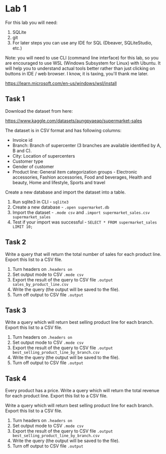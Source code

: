 # Lab 1

For this lab you will need:

1) SQLite
2) git
3) For later steps you can use any IDE for SQL (Dbeaver, SQLiteStudio, etc.)

Note: you will need to use CLI (command line interface) for this lab, so you are encouraged to use WSL (Windows Subsystem for Linux) with Ubuntu.
It will help you to understand actual tools better rather than just clicking on buttons in IDE / web browser. I know, it is taxing, you'll thank me later.

https://learn.microsoft.com/en-us/windows/wsl/install

## Task 1

Download the dataset from here:

https://www.kaggle.com/datasets/aungpyaeap/supermarket-sales

The dataset is in CSV format and has following columns:
- Invoice id
- Branch: Branch of supercenter (3 branches are available identified by A, B and C).
- City: Location of supercenters
- Customer type
- Gender of customer
- Product line: General item categorization groups - Electronic accessories, Fashion accessories, Food and beverages, Health and beauty, Home and lifestyle, Sports and travel

Create a new database and import the dataset into a table.

1) Run sqlite3 in CLI - `sqlite3`
2) Create a new database - `.open supermarket.db`
3) Import the dataset - `.mode csv` and `.import supermarket_sales.csv supermarket_sales`
4) Test if your import was successful - `SELECT * FROM supermarket_sales LIMIT 10;`

## Task 2

Write a query that will return the total number of sales for each product line. Export this list to a CSV file.

1) Turn headers on `.headers on`
2) Set output mode to CSV `.mode csv`
3) Export the result of the query to CSV file `.output sales_by_product_line.csv`
4) Write the query (the output will be saved to the file).
5) Turn off output to CSV file `.output`

## Task 3

Write a query which will return best selling product line for each branch. Export this list to a CSV file.

1) Turn headers on `.headers on`
2) Set output mode to CSV `.mode csv`
3) Export the result of the query to CSV file `.output best_selling_product_line_by_branch.csv`
4) Write the query (the output will be saved to the file).
5) Turn off output to CSV file `.output`

## Task 4

Every product has a price. Write a query which will return the total revenue for each product line. Export this list to a CSV file.

Write a query which will return best selling product line for each branch. Export this list to a CSV file.

1) Turn headers on `.headers on`
2) Set output mode to CSV `.mode csv`
3) Export the result of the query to CSV file `.output best_selling_product_line_by_branch.csv`
4) Write the query (the output will be saved to the file).
5) Turn off output to CSV file `.output`
